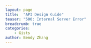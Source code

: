 ```yaml
---
layout: page
title:  "API Design Guide"
teaser: "500: Internal Server Error"
breadcrumb: true
categories:
    - Gists
author: Bendy Zhang
---
```




